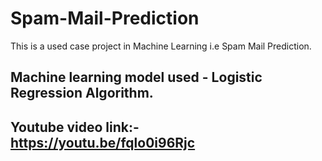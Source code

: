 # Spam-Mail-Prediction
This is a used case project in Machine Learning i.e Spam Mail Prediction. 

## Machine learning model used - Logistic Regression Algorithm.

## Youtube video link:- https://youtu.be/fqlo0i96Rjc

